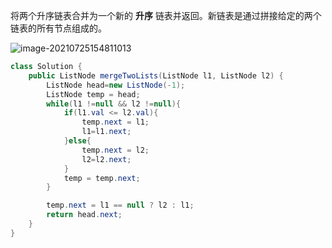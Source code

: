 将两个升序链表合并为一个新的 **升序** 链表并返回。新链表是通过拼接给定的两个链表的所有节点组成的。 

![image-20210725154811013](C:\Users\pz\AppData\Roaming\Typora\typora-user-images\image-20210725154811013.png)

```java
class Solution {
    public ListNode mergeTwoLists(ListNode l1, ListNode l2) {
        ListNode head=new ListNode(-1);
        ListNode temp = head;
        while(l1 !=null && l2 !=null){
            if(l1.val <= l2.val){
                temp.next = l1;
                l1=l1.next;
            }else{
                temp.next = l2;
                l2=l2.next;
            }
            temp = temp.next;
        }

        temp.next = l1 == null ? l2 : l1;
        return head.next;
    }
}
```

